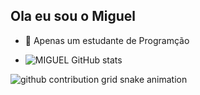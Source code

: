## Ola eu sou o Miguel
- 🌱 Apenas um estudante de Programção
- 
  ![MIGUEL GitHub stats](https://github-readme-stats.vercel.app/api?username=miguelmt00&show_icons=true&theme=tokyonight)

  <picture>
<source media="(prefers-color-scheme: dark)" srcset="https://raw.githubusercontent.com/mari4souza/miguelmt00/output/github-contribution-grid-snake-dark.svg">
<source media="(prefers-color-scheme: light)" srcset="https://raw.githubusercontent.com/mari4souza/miguelmt00/output/github-contribution-grid-snake.svg">
<img alt="github contribution grid snake animation" src="https://raw.githubusercontent.com/mari4souza/miguelmt00/output/github-contribution-grid-snake.svg">
</picture>
<br><br>
  
